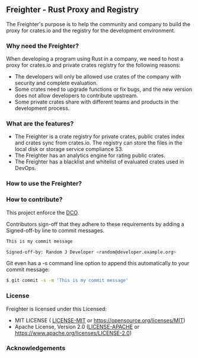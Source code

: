 ## Freighter - Rust Proxy and Registry

The Freighter's purpose is to help the community and company to build the proxy for crates.io and the registry for the development environment.

### Why need the Freighter?

When developing a program using Rust in a company, we need to host a proxy for crates.io and private crates registry for the following reasons:

- The developers will only be allowed use crates of the company with security and complete evaluation.
- Some crates need to upgrade functions or fix bugs, and the new version does not allow developers to contribute upstream.
- Some private crates share with different teams and products in the development process.

### What are the features?

- The Freighter is a crate registry for private crates, public crates index and crates sync from crates.io. The registry can store the files in the local disk or storage service compliance S3.
- The Freighter has an analytics engine for rating public crates.
- The Freighter has a blacklist and whitelist of evaluated crates used in DevOps.

### How to use the Freighter?

### How to contribute?

This project enforce the [DCO](https://developercertificate.org).

Contributors sign-off that they adhere to these requirements by adding a Signed-off-by line to commit messages.

```bash
This is my commit message

Signed-off-by: Random J Developer <random@developer.example.org>
```

Git even has a -s command line option to append this automatically to your commit message:

```bash
$ git commit -s -m 'This is my commit message'
```

### License

Freighter is licensed under this Licensed:

* MIT LICENSE ( [LICENSE-MIT](LICENSE-MIT) or https://opensource.org/licenses/MIT) 
* Apache License, Version 2.0 ([LICENSE-APACHE](LICENSE-APACHE) or https://www.apache.org/licenses/LICENSE-2.0)

### Acknowledgements
